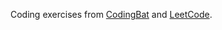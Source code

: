 Coding exercises from [CodingBat](https://codingbat.com/java) and [LeetCode](https://leetcode.com/).